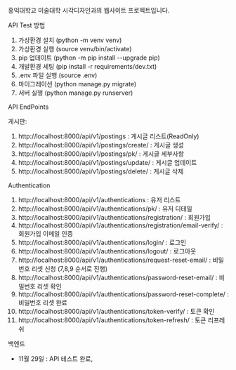 홍익대학교 미술대학 시각디자인과의 웹사이트 프로젝트입니다.

API Test 방법

1. 가상환경 설치 (python -m venv venv)
2. 가상환경 실행 (source venv/bin/activate)
3. pip 업데이트 (python -m pip install --upgrade pip)
4. 개발환경 세팅 (pip install -r requirements/dev.txt)
5. .env 파일 실행 (source .env)
6. 마이그레이션 (python manage.py migrate)
7. 서버 실행 (python manage.py runserver)

API EndPoints

게시판:

1. http://localhost:8000/api/v1/postings : 게시글 리스트(ReadOnly)
2. http://localhost:8000/api/v1/postings/create/ : 게시글 생성
3. http://localhost:8000/api/v1/postings/pk/ : 게시글 세부사항
4. http://localhost:8000/api/v1/postings/update/ : 게시글 업데이트
5. http://localhost:8000/api/v1/postings/delete/ : 게시글 삭제

Authentication

1. http://localhost:8000/api/v1/authentications : 유저 리스트
2. http://localhost:8000/api/v1/authentications/pk/ : 유저 디테일
3. http://localhost:8000/api/v1/authentications/registration/ : 회원가입
4. http://localhost:8000/api/v1/authentications/registration/email-verify/ : 회원가입 이메일 인증
5. http://localhost:8000/api/v1/authentications/login/ : 로그인
6. http://localhost:8000/api/v1/authentications/logout/ : 로그아웃
7. http://localhost:8000/api/v1/authentications/request-reset-email/ : 비밀번호 리셋 신청 (7,8,9 순서로 진행)
8. http://localhost:8000/api/v1/authentications/password-reset-email/ : 비밀번호 리셋 확인
9. http://localhost:8000/api/v1/authentications/password-reset-complete/ : 비밀번호 리셋 완료
10. http://localhost:8000/api/v1/authentications/token-verify/ : 토큰 확인
11. http://localhost:8000/api/v1/authentications/token-refresh/ : 토큰 리프레쉬


백엔드
- 11월 29일 : API 테스트 완료, 

